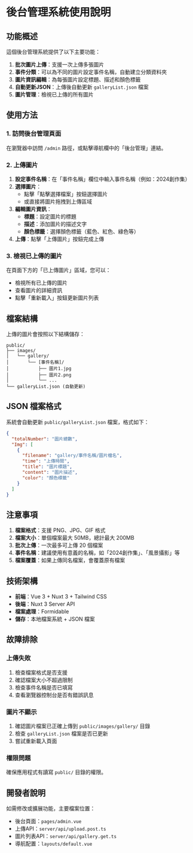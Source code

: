 # 後台管理系統使用說明

## 功能概述

這個後台管理系統提供了以下主要功能：

1. **批次圖片上傳**：支援一次上傳多張圖片
2. **事件分類**：可以為不同的圖片設定事件名稱，自動建立分類資料夾
3. **圖片資訊編輯**：為每張圖片設定標題、描述和顏色標籤
4. **自動更新JSON**：上傳後自動更新 `galleryList.json` 檔案
5. **圖片管理**：檢視已上傳的所有圖片

## 使用方法

### 1. 訪問後台管理頁面

在瀏覽器中訪問 `/admin` 路徑，或點擊導航欄中的「後台管理」連結。

### 2. 上傳圖片

1. **設定事件名稱**：在「事件名稱」欄位中輸入事件名稱（例如：2024創作集）
2. **選擇圖片**：
   - 點擊「點擊選擇檔案」按鈕選擇圖片
   - 或直接將圖片拖拽到上傳區域
3. **編輯圖片資訊**：
   - **標題**：設定圖片的標題
   - **描述**：添加圖片的描述文字
   - **顏色標籤**：選擇顏色標籤（藍色、紅色、綠色等）
4. **上傳**：點擊「上傳圖片」按鈕完成上傳

### 3. 檢視已上傳的圖片

在頁面下方的「已上傳圖片」區域，您可以：
- 檢視所有已上傳的圖片
- 查看圖片的詳細資訊
- 點擊「重新載入」按鈕更新圖片列表

## 檔案結構

上傳的圖片會按照以下結構儲存：

```
public/
├── images/
│   └── gallery/
│       └── [事件名稱]/
│           ├── 圖片1.jpg
│           ├── 圖片2.png
│           └── ...
└── galleryList.json (自動更新)
```

## JSON 檔案格式

系統會自動更新 `public/galleryList.json` 檔案，格式如下：

```json
{
  "totalNumber": "圖片總數",
  "Img": [
    {
      "filename": "gallery/事件名稱/圖片檔名",
      "time": "上傳時間",
      "title": "圖片標題",
      "content": "圖片描述",
      "color": "顏色標籤"
    }
  ]
}
```

## 注意事項

1. **檔案格式**：支援 PNG、JPG、GIF 格式
2. **檔案大小**：單個檔案最大 50MB，總計最大 200MB
3. **批次上傳**：一次最多可上傳 20 個檔案
4. **事件名稱**：建議使用有意義的名稱，如「2024創作集」、「風景攝影」等
5. **檔案覆蓋**：如果上傳同名檔案，會覆蓋原有檔案

## 技術架構

- **前端**：Vue 3 + Nuxt 3 + Tailwind CSS
- **後端**：Nuxt 3 Server API
- **檔案處理**：Formidable
- **儲存**：本地檔案系統 + JSON 檔案

## 故障排除

### 上傳失敗

1. 檢查檔案格式是否支援
2. 確認檔案大小不超過限制
3. 檢查事件名稱是否已填寫
4. 查看瀏覽器控制台是否有錯誤訊息

### 圖片不顯示

1. 確認圖片檔案已正確上傳到 `public/images/gallery/` 目錄
2. 檢查 `galleryList.json` 檔案是否已更新
3. 嘗試重新載入頁面

### 權限問題

確保應用程式有讀寫 `public/` 目錄的權限。

## 開發者說明

如需修改或擴展功能，主要檔案位置：

- 後台頁面：`pages/admin.vue`
- 上傳API：`server/api/upload.post.ts`
- 圖片列表API：`server/api/gallery.get.ts`
- 導航配置：`layouts/default.vue`
